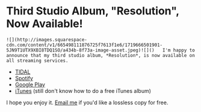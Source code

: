 # Third Studio Album, "Resolution", Now Available!

    ![](http://images.squarespace-cdn.com/content/v1/665498111876725f7613f1e6/1719666501901-5JN9T1UTX9XBI8TDQ1SO/a434b-8f73a-image-asset.jpeg)![]()   I'm happy to announce that my third studio album, *Resolution*, is now available on all streaming services. 

 * [TIDAL](https://tidal.com/album/76146209)
* [Spotify](https://open.spotify.com/album/14TnPNbhdSQspDSiyxCeED)
* [Google Play](https://play.google.com/store/music/album/Infinite_State_Resolution?id=Bvt574sihywkqtelxg6gah4hyze)
* [iTunes](https://itunes.apple.com/us/album/resolution/id1257987614) (still don't know how to do a free iTunes album)

 I hope you enjoy it. [Email me](mailto:me@kennethreitz.org) if you'd like a lossless copy for free. 

  